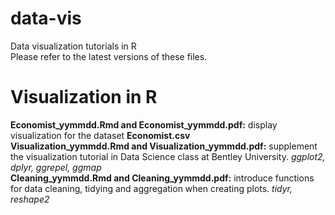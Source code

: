 # data-vis
Data visualization tutorials in R  
Please refer to the latest versions of these files.  
# Visualization in R  
**Economist_yymmdd.Rmd and Economist_yymmdd.pdf:** display visualization for the dataset **Economist.csv**  
**Visualization_yymmdd.Rmd and Visualization_yymmdd.pdf:** supplement the visualization tutorial in Data Science class at Bentley University. *ggplot2, dplyr, ggrepel, ggmap*  
**Cleaning_yymmdd.Rmd and Cleaning_yymmdd.pdf:** introduce functions for data cleaning, tidying and aggregation when creating plots. *tidyr, reshape2*  


